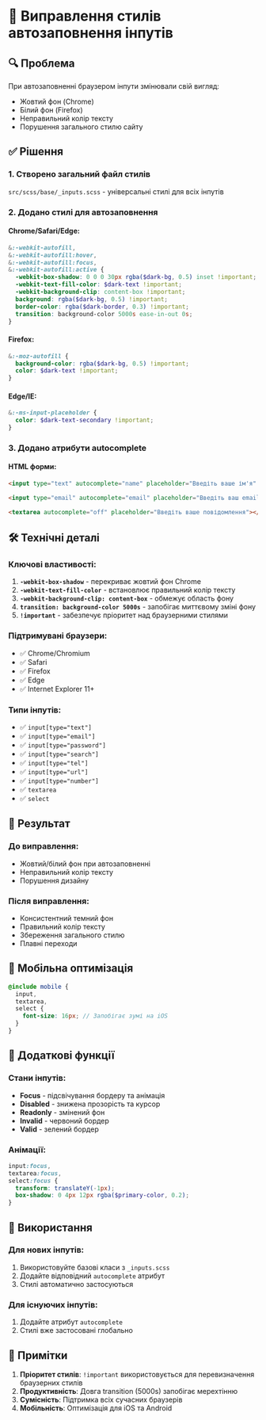 # 🎨 Виправлення стилів автозаповнення інпутів

## 🔍 Проблема

При автозаповненні браузером інпути змінювали свій вигляд:

- Жовтий фон (Chrome)
- Білий фон (Firefox)
- Неправильний колір тексту
- Порушення загального стилю сайту

## ✅ Рішення

### 1. **Створено загальний файл стилів**

`src/scss/base/_inputs.scss` - універсальні стилі для всіх інпутів

### 2. **Додано стилі для автозаповнення**

#### Chrome/Safari/Edge:

```scss
&:-webkit-autofill,
&:-webkit-autofill:hover,
&:-webkit-autofill:focus,
&:-webkit-autofill:active {
  -webkit-box-shadow: 0 0 0 30px rgba($dark-bg, 0.5) inset !important;
  -webkit-text-fill-color: $dark-text !important;
  -webkit-background-clip: content-box !important;
  background: rgba($dark-bg, 0.5) !important;
  border-color: rgba($dark-border, 0.3) !important;
  transition: background-color 5000s ease-in-out 0s;
}
```

#### Firefox:

```scss
&:-moz-autofill {
  background-color: rgba($dark-bg, 0.5) !important;
  color: $dark-text !important;
}
```

#### Edge/IE:

```scss
&:-ms-input-placeholder {
  color: $dark-text-secondary !important;
}
```

### 3. **Додано атрибути autocomplete**

#### HTML форми:

```html
<input type="text" autocomplete="name" placeholder="Введіть ваше ім'я" />

<input type="email" autocomplete="email" placeholder="Введіть ваш email" />

<textarea autocomplete="off" placeholder="Введіть ваше повідомлення"></textarea>
```

## 🛠️ Технічні деталі

### Ключові властивості:

1. **`-webkit-box-shadow`** - перекриває жовтий фон Chrome
2. **`-webkit-text-fill-color`** - встановлює правильний колір тексту
3. **`-webkit-background-clip: content-box`** - обмежує область фону
4. **`transition: background-color 5000s`** - запобігає миттєвому зміні фону
5. **`!important`** - забезпечує пріоритет над браузерними стилями

### Підтримувані браузери:

- ✅ Chrome/Chromium
- ✅ Safari
- ✅ Firefox
- ✅ Edge
- ✅ Internet Explorer 11+

### Типи інпутів:

- ✅ `input[type="text"]`
- ✅ `input[type="email"]`
- ✅ `input[type="password"]`
- ✅ `input[type="search"]`
- ✅ `input[type="tel"]`
- ✅ `input[type="url"]`
- ✅ `input[type="number"]`
- ✅ `textarea`
- ✅ `select`

## 🎯 Результат

### До виправлення:

- Жовтий/білий фон при автозаповненні
- Неправильний колір тексту
- Порушення дизайну

### Після виправлення:

- Консистентний темний фон
- Правильний колір тексту
- Збереження загального стилю
- Плавні переходи

## 📱 Мобільна оптимізація

```scss
@include mobile {
  input,
  textarea,
  select {
    font-size: 16px; // Запобігає зумі на iOS
  }
}
```

## 🔧 Додаткові функції

### Стани інпутів:

- **Focus** - підсвічування бордеру та анімація
- **Disabled** - знижена прозорість та курсор
- **Readonly** - змінений фон
- **Invalid** - червоний бордер
- **Valid** - зелений бордер

### Анімації:

```scss
input:focus,
textarea:focus,
select:focus {
  transform: translateY(-1px);
  box-shadow: 0 4px 12px rgba($primary-color, 0.2);
}
```

## 🚀 Використання

### Для нових інпутів:

1. Використовуйте базові класи з `_inputs.scss`
2. Додайте відповідний `autocomplete` атрибут
3. Стилі автоматично застосуються

### Для існуючих інпутів:

1. Додайте атрибут `autocomplete`
2. Стилі вже застосовані глобально

## 📝 Примітки

1. **Пріоритет стилів**: `!important` використовується для перевизначення браузерних стилів
2. **Продуктивність**: Довга transition (5000s) запобігає мерехтінню
3. **Сумісність**: Підтримка всіх сучасних браузерів
4. **Мобільність**: Оптимізація для iOS та Android
